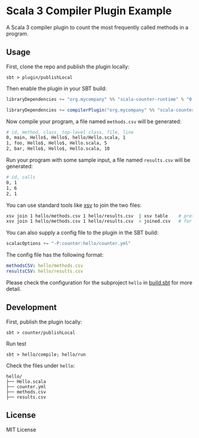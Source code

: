 # Scala 3 Compiler Plugin Example

A Scala 3 compiler plugin to count the most frequently called methods in a program.

## Usage

First, clone the repo and publish the plugin locally:

```
sbt > plugin/publishLocal
```

Then enable the plugin in your SBT build:

``` scala
libraryDependencies += "org.mycompany" %% "scala-counter-runtime" % "0.1.0",

libraryDependencies += compilerPlugin("org.mycompany" %% "scala-counter-plugin" % "0.1.0")
```

Now compile your program, a file named `methods.csv` will be generated:

``` bash
# id, method, class, top-level class, file, line
0, main, Hello$, Hello$, hello/Hello.scala, 1
1, foo, Hello$, Hello$, Hello.scala, 5
2, bar, Hello$, Hello$, Hello.scala, 10
```

Run your program with some sample input, a file named `results.csv` will be generated:

``` bash
# id, calls
0, 1
1, 6
2, 1
```

You can use standard tools like [xsv](https://github.com/BurntSushi/xsv) to join the two files:

``` bash
xsv join 1 hello/methods.csv 1 hello/results.csv  | xsv table    # pretty print
xsv join 1 hello/methods.csv 1 hello/results.csv  > joined.csv   # for input to spreadsheet
```

You can also supply a config file to the plugin in the SBT build:

``` scala
scalacOptions += "-P:counter:hello/counter.yml"
```

The config file has the following format:

``` yml
methodsCSV: hello/methods.csv
resultsCSV: hello/results.csv
```

Please check the configuration for the subproject `hello` in
[build.sbt](build.sbt) for more detail.

## Development

First, publish the plugin locally:

```
sbt > counter/publishLocal
```

Run test

```
sbt > hello/compile; hello/run
```

Check the files under `hello`:

```
hello/
├── Hello.scala
├── counter.yml
├── methods.csv
├── results.csv
```

## License

MIT License

